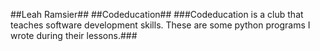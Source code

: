 ##Leah Ramsier##
##Codeducation##
###Codeducation is a club that teaches software development skills. These are some python programs I wrote during their lessons.###
